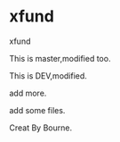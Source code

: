 xfund
=====

xfund


This is master,modified too.

This is DEV,modified.

add more.

add some files.

Creat By Bourne.
